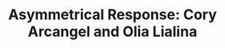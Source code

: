 ---
ee_id: '4419'
site: '1'
type: '5'
title: 'Asymmetrical Response: Cory Arcangel and Olia Lialina'
url: asymmetrical-response
year: '2016'
venue: Western Front
state_country: Vancouver
pitch: "​First in the x3 shows w/ Olia Lialina."
ps:
imgs: western-front-vancouver-2016-09-install-03-database-MHC.jpg,western-front-vancouver-2016-09-install-22-database-MHC.jpg,western-front-vancouver-2016-09-install-33-database-MHC.jpg,western-front-vancouver-2016-09-install-08-database-MHC.jpg,western-front-vancouver-2016-09-install-04-database-MHC.jpg,western-front-vancouver-2016-09-install-34-database-MHC.jpg,western-front-vancouver-2016-09-install-09-database-MHC.jpg,western-front-vancouver-2016-09-install-30-database-MHC.jpg,western-front-vancouver-2016-09-install-13-database-MHC.jpg,western-front-vancouver-2016-09-install-02-database-MHC.jpg,western-front-vancouver-2016-09-install-07-database-MHC.jpg,western-front-vancouver-2016-09-install-01-database-MHC.jpg,western-front-vancouver-2016-09-install-14-database-MHC.jpg,western-front-vancouver-2016-09-install-31-database-MHC.jpg,western-front-vancouver-2016-09-install-12-database-MHC.jpg,western-front-vancouver-2016-09-install-05-database-MHC.jpg,western-front-vancouver-2016-09-install-06-database-MHC.jpg,western-front-vancouver-2016-09-install-15-database-MHC.jpg,western-front-vancouver-2016-09-install-32-database-MHC.jpg,western-front-vancouver-2016-09-install-19-database-MHC.jpg,western-front-vancouver-2016-09-install-20-database-MHC.jpg,western-front-vancouver-2016-09-install-21-database-MHC.jpg
things: "[2217] [2011-156-audmcrs-installation] 2011-156 The AUDMCRS Underground Dance
  Music Collection of Recorded Sound,[4119] [2013-193-seinfeld-dvd-lakes] 2013-193
  Seinfeld DVD / Lakes,[4175] [2014-097-hillary-lakes] 2014 097 Hillary / Lakes,[4271]
  [2015-021-frozen] 2015-021 Frozen,[4297] [2015-159-fuck-negativity-sweatpants-srf-027]
  2015-159 Fuck Negativity Sweatpants (SRF-027),[4305] [2015-164-fuck-negativity-slides-srf-032]
  2015-164 Fuck Negativity Slides (SRF-032),[4347] [2016-035-dawgs-lakes] 2016-035
  Dawgs / Lakes,[4366] [2016-077-fuck-negativity-white-sweatpants] 2016-077 Fuck Negativity
  Sweatpants,[4416] [2017-020-asymmetrical-response] 2017-020 Asymmetrical Response"
layout: shows
---